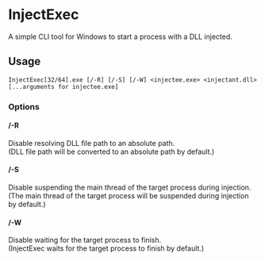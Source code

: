 # InjectExec
A simple CLI tool for Windows to start a process with a DLL injected.

## Usage

```
InjectExec[32/64].exe [/-R] [/-S] [/-W] <injectee.exe> <injectant.dll> [...arguments for injectee.exe]
```

### Options

#### /-R

  Disable resolving DLL file path to an absolute path.  
  (DLL file path will be converted to an absolute path by default.)

#### /-S

  Disable suspending the main thread of the target process during injection.  
  (The main thread of the target process will be suspended during injection by default.)

#### /-W

  Disable waiting for the target process to finish.  
  (InjectExec waits for the target process to finish by default.)
